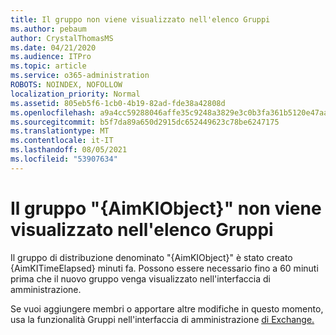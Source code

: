 ```yaml
---
title: Il gruppo non viene visualizzato nell'elenco Gruppi
ms.author: pebaum
author: CrystalThomasMS
ms.date: 04/21/2020
ms.audience: ITPro
ms.topic: article
ms.service: o365-administration
ROBOTS: NOINDEX, NOFOLLOW
localization_priority: Normal
ms.assetid: 805eb5f6-1cb0-4b19-82ad-fde38a42808d
ms.openlocfilehash: a9a4cc59288046affe35c9248a3829e3c0b3fa361b5120e47aaeaa34eec7a983
ms.sourcegitcommit: b5f7da89a650d2915dc652449623c78be6247175
ms.translationtype: MT
ms.contentlocale: it-IT
ms.lasthandoff: 08/05/2021
ms.locfileid: "53907634"
---
```

# <a name="your-group-aimkiobject-not-showing-in-groups-list"></a>Il gruppo "{AimKIObject}" non viene visualizzato nell'elenco Gruppi

Il gruppo di distribuzione denominato "{AimKIObject}" è stato creato {AimKITimeElapsed} minuti fa. Possono essere necessario fino a 60 minuti prima che il nuovo gruppo venga visualizzato nell'interfaccia di amministrazione.
  
Se vuoi aggiungere membri o apportare altre modifiche in questo momento, usa la funzionalità Gruppi nell'interfaccia di amministrazione [di Exchange.](https://outlook.office365.com/ecp/?rfr=Admin_o365&amp;exsvurl=1&amp;mkt=en-US.aspx)
  

